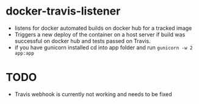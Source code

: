# docker-travis-listener
- listens for docker automated builds on docker hub for a tracked image
- Triggers a new deploy of the container on a host server if build was successful
  on docker hub and tests passed on Travis.
- if you have gunicorn installed cd into app folder and run ``gunicorn -w 2 app:app``

# TODO
- Travis webhook is currently not working and needs to be fixed
